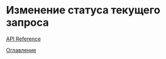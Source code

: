 # Изменение статуса текущего запроса


[API Reference](API_Reference.md)

[Оглавление](../README.md)